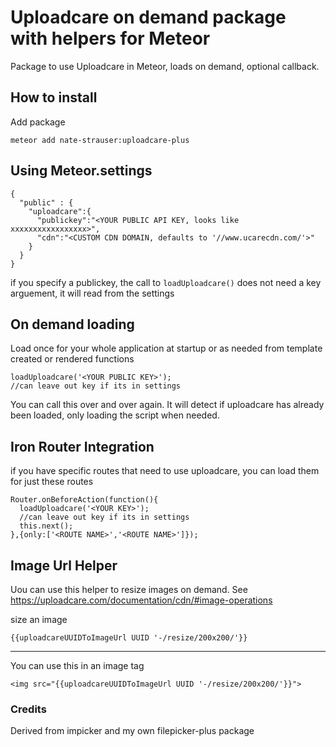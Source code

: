 # Uploadcare on demand package with helpers for Meteor

Package to use Uploadcare in Meteor, loads on demand, optional callback.

## How to install

Add package
```
meteor add nate-strauser:uploadcare-plus
```

## Using Meteor.settings

```
{
  "public" : {
    "uploadcare":{
      "publickey":"<YOUR PUBLIC API KEY, looks like xxxxxxxxxxxxxxxxx>",
      "cdn":"<CUSTOM CDN DOMAIN, defaults to '//www.ucarecdn.com/'>"
    }
  }
}
```
if you specify a publickey, the call to `loadUploadcare()` does not need a key arguement, it will read from the settings


## On demand loading

Load once for your whole application at startup or as needed from template created or rendered functions
```
loadUploadcare('<YOUR PUBLIC KEY>');
//can leave out key if its in settings
```

You can call this over and over again.  It will detect if uploadcare has already been loaded, only loading the script when needed.

## Iron Router Integration

if you have specific routes that need to use uploadcare, you can load them for just these routes
```
Router.onBeforeAction(function(){
  loadUploadcare('<YOUR KEY>');
  //can leave out key if its in settings
  this.next();
},{only:['<ROUTE NAME>','<ROUTE NAME>']});
```

## Image Url Helper
Uou can use this helper to resize images on demand.  See https://uploadcare.com/documentation/cdn/#image-operations


size an image
```
{{uploadcareUUIDToImageUrl UUID '-/resize/200x200/'}}
```


-----

You can use this in an image tag
```
<img src="{{uploadcareUUIDToImageUrl UUID '-/resize/200x200/'}}">
```


### Credits
Derived from impicker and my own filepicker-plus package
